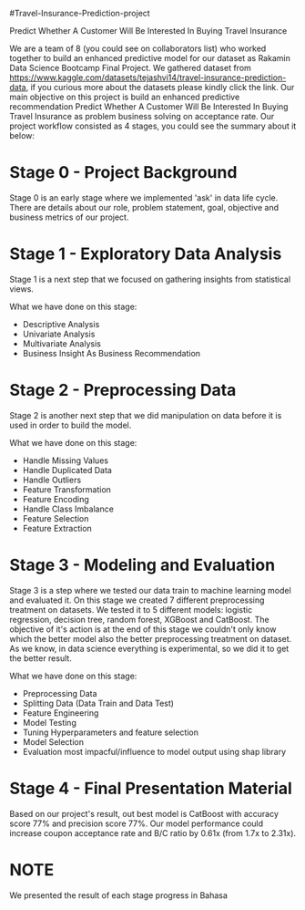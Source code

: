 #Travel-Insurance-Prediction-project

Predict Whether A Customer Will Be Interested In Buying Travel Insurance

We are a team of 8 (you could see on collaborators list) who worked together to build an enhanced predictive model for our dataset as Rakamin Data Science Bootcamp Final Project. We gathered dataset from  https://www.kaggle.com/datasets/tejashvi14/travel-insurance-prediction-data, if you curious more about the datasets please kindly click the link. Our main objective on this project is build an enhanced predictive recommendation Predict Whether A Customer Will Be Interested In Buying Travel Insurance as problem business solving on acceptance rate. Our project workflow consisted as 4 stages, you could see the summary about it below:


# Stage 0 - Project Background
Stage 0 is an early stage where we implemented 'ask' in data life cycle. There are details about our role, problem statement, goal, objective and business metrics of our project.

# Stage 1 - Exploratory Data Analysis
Stage 1 is a next step that we focused on gathering insights from statistical views.

What we have done on this stage:

* Descriptive Analysis
* Univariate Analysis
* Multivariate Analysis
* Business Insight As Business Recommendation
# Stage 2 - Preprocessing Data
 Stage 2 is another next step that we did manipulation on data before it is used in order to build the model.
 
 What we have done on this stage:

* Handle Missing Values
* Handle Duplicated Data
* Handle Outliers
* Feature Transformation
* Feature Encoding
* Handle Class Imbalance
* Feature Selection
* Feature Extraction


# Stage 3 - Modeling and Evaluation
Stage 3 is a step where we tested our data train to machine learning model and evaluated it. On this stage we created 7 different preprocessing treatment on datasets. We tested it to 5 different models: logistic regression, decision tree, random forest, XGBoost and CatBoost. The objective of it's action is at the end of this stage we couldn't only know which the better model also the better preprocessing treatment on dataset. As we know, in data science everything is experimental, so we did it to get the better result.

What we have done on this stage:

* Preprocessing Data
* Splitting Data (Data Train and Data Test)
* Feature Engineering
* Model Testing
* Tuning Hyperparameters and feature selection
* Model Selection
* Evaluation most impacful/influence to model output using shap library

# Stage 4 - Final Presentation Material
Based on our project's result, out best model is CatBoost with accuracy score 77% and precision score 77%. Our model performance could increase coupon acceptance rate and B/C ratio by 0.61x (from 1.7x to 2.31x).

# NOTE
We presented the result of each stage progress in Bahasa




 
 














